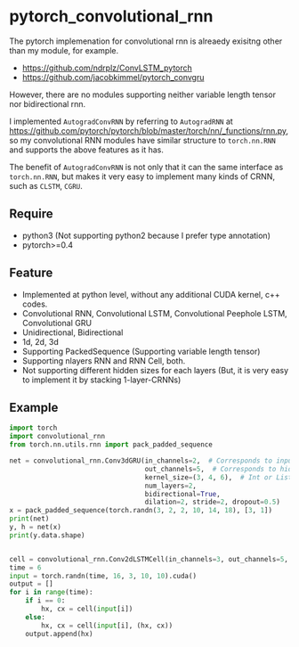 # pytorch_convolutional_rnn

The pytorch implemenation for convolutional rnn is alreaedy exisitng other than my module, for example.

- https://github.com/ndrplz/ConvLSTM_pytorch
- https://github.com/jacobkimmel/pytorch_convgru

However, there are no modules supporting neither variable length tensor nor bidirectional rnn.

I implemented ``AutogradConvRNN`` by referring to ``AutogradRNN`` at https://github.com/pytorch/pytorch/blob/master/torch/nn/_functions/rnn.py, so my convolutional RNN modules have similar structure to ``torch.nn.RNN`` and supports the above features as it has.

The benefit of ``AutogradConvRNN`` is not only that it can the same interface as ``torch.nn.RNN``, but makes it very easy to implement many kinds of CRNN, such as ``CLSTM``, ``CGRU``.

## Require
- python3 (Not supporting python2 because I prefer type annotation)
- pytorch>=0.4

## Feature
- Implemented at python level, without any additional CUDA kernel, c++ codes.
- Convolutional RNN, Convolutional LSTM, Convolutional Peephole LSTM, Convolutional GRU
- Unidirectional, Bidirectional
- 1d, 2d, 3d
- Supporting PackedSequence (Supporting variable length tensor)
- Supporting nlayers RNN and RNN Cell, both.
- Not supporting different hidden sizes for each layers (But, it is very easy to implement it by stacking 1-layer-CRNNs)

## Example
```python
import torch
import convolutional_rnn
from torch.nn.utils.rnn import pack_padded_sequence

net = convolutional_rnn.Conv3dGRU(in_channels=2,  # Corresponds to input size
                                  out_channels=5,  # Corresponds to hidden size
                                  kernel_size=(3, 4, 6),  # Int or List[int]
                                  num_layers=2,
                                  bidirectional=True,
                                  dilation=2, stride=2, dropout=0.5)
x = pack_padded_sequence(torch.randn(3, 2, 2, 10, 14, 18), [3, 1])
print(net)
y, h = net(x)
print(y.data.shape)


cell = convolutional_rnn.Conv2dLSTMCell(in_channels=3, out_channels=5, kernel_size=3).cuda()
time = 6
input = torch.randn(time, 16, 3, 10, 10).cuda()
output = []
for i in range(time):
    if i == 0:
        hx, cx = cell(input[i])
    else:
        hx, cx = cell(input[i], (hx, cx))
    output.append(hx)

```
